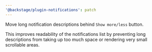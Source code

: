 ```yaml
---
'@backstage/plugin-notifications': patch
---
```


Move long notification descriptions behind `Show more/less` button.

This improves readability of the notifications list by preventing long descriptions from taking up too much space
or rendering very small scrollable areas.
